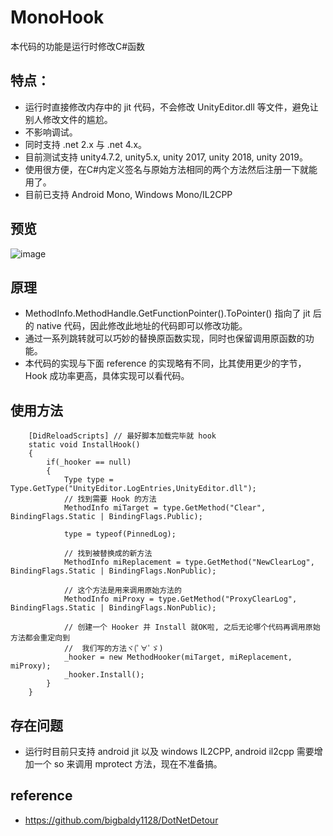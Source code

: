 # MonoHook
本代码的功能是运行时修改C#函数
## 特点：
* 运行时直接修改内存中的 jit 代码，不会修改 UnityEditor.dll 等文件，避免让别人修改文件的尴尬。
* 不影响调试。
* 同时支持 .net 2.x 与 .net 4.x。
* 目前测试支持 unity4.7.2, unity5.x, unity 2017, unity 2018, unity 2019。
* 使用很方便，在C#内定义签名与原始方法相同的两个方法然后注册一下就能用了。
* 目前已支持 Android Mono, Windows Mono/IL2CPP

## 预览
![image](Preview/Preview.gif)

## 原理
* MethodInfo.MethodHandle.GetFunctionPointer().ToPointer() 指向了 jit 后的 native 代码，因此修改此地址的代码即可以修改功能。
* 通过一系列跳转就可以巧妙的替换原函数实现，同时也保留调用原函数的功能。
* 本代码的实现与下面 reference 的实现略有不同，比其使用更少的字节，Hook 成功率更高，具体实现可以看代码。

## 使用方法
```CSharp
    [DidReloadScripts] // 最好脚本加载完毕就 hook
    static void InstallHook()
    {
        if(_hooker == null)
        {
            Type type = Type.GetType("UnityEditor.LogEntries,UnityEditor.dll");
            // 找到需要 Hook 的方法
            MethodInfo miTarget = type.GetMethod("Clear", BindingFlags.Static | BindingFlags.Public);

            type = typeof(PinnedLog);

            // 找到被替换成的新方法
            MethodInfo miReplacement = type.GetMethod("NewClearLog", BindingFlags.Static | BindingFlags.NonPublic);

            // 这个方法是用来调用原始方法的
            MethodInfo miProxy = type.GetMethod("ProxyClearLog", BindingFlags.Static | BindingFlags.NonPublic);

            // 创建一个 Hooker 并 Install 就OK啦, 之后无论哪个代码再调用原始方法都会重定向到
            //  我们写的方法ヾ(ﾟ∀ﾟゞ)
            _hooker = new MethodHooker(miTarget, miReplacement, miProxy);
            _hooker.Install();
        }
    }
```
## 存在问题
 - 运行时目前只支持 android jit 以及 windows IL2CPP, android il2cpp 需要增加一个 so 来调用 mprotect 方法，现在不准备搞。
 
## reference
* https://github.com/bigbaldy1128/DotNetDetour
